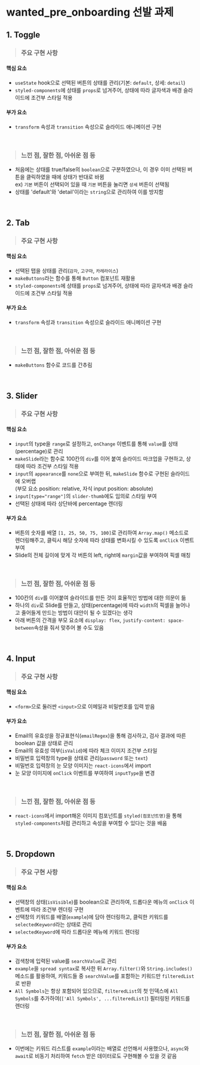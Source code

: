 # wanted_pre_onboarding 선발 과제

## 1. Toggle

> ### 주요 구현 사항

#### 핵심 요소
- `useState` hook으로 선택된 버튼의 상태를 관리(기본: `default`, 상세: `detail`)
- `styled-components`에 상태를 `props`로 넘겨주어, 상태에 따라 글자색과 배경 슬라이드에 조건부 스타일 적용

#### 부가 요소
- `transform` 속성과 `transition` 속성으로 슬라이드 애니메이션 구현

<br />

> ### 느낀 점, 잘한 점, 아쉬운 점 등
- 처음에는 상태를 true/false의 `boolean`으로 구분하였으나, 이 경우 이미 선택된 버튼을 클릭하였을 때에 상태가 반대로 바뀜 <br /> ex) `기본` 버튼이 선택되어 있을 때 `기본` 버튼을 눌리면 `상세` 버튼이 선택됨
- 상태를 'default'와 'detail'이라는 `string`으로 관리하여 이를 방지함

<br />

## 2. Tab

> ### 주요 구현 사항

#### 핵심 요소
- 선택된 탭을 상태를 관리(`감자`, `고구마`, `카레라이스`)
- `makeButtons`라는 함수를 통해 `Button` 컴포넌트 재활용
- `styled-components`에 상태를 `props`로 넘겨주어, 상태에 따라 글자색과 배경 슬라이드에 조건부 스타일 적용

#### 부가 요소
- `transform` 속성과 `transition` 속성으로 슬라이드 애니메이션 구현

<br />

> ### 느낀 점, 잘한 점, 아쉬운 점 등
- `makeButtons` 함수로 코드를 간추림

<br />

## 3. Slider

> ### 주요 구현 사항

#### 핵심 요소
- `input`의 type을 `range`로 설정하고, `onChange` 이벤트를 통해 `value`를 상태(percentage)로 관리
- `makeSlide`라는 함수로 100칸의 `div`를 이어 붙여 슬라이드 마크업을 구현하고, 상태에 따라 조건부 스타일 적용
- `input`의 `appearance`를 `none`으로 부여한 뒤, `makeSlide` 함수로 구현된 슬라이드에 오버랩 <br /> (부모 요소 position: relative, 자식 input position: absolute)
- `input[type="range"]`의 `slider-thumb`에도 임의로 스타일 부여
- 선택된 상태에 따라 상단바에 percentage 렌더링

#### 부가 요소
- 버튼의 숫자를 배열 `[1, 25, 50, 75, 100]`로 관리하여 `Array.map()` 메소드로 렌더링해주고, 클릭시 해당 숫자에 따라 상태를 변화시킬 수 있도록 `onClick` 이벤트 부여
- Slide의 전체 길이에 맞게 각 버튼의 left, right에 `margin`값을 부여하여 픽셀 매칭

<br />

> ### 느낀 점, 잘한 점, 아쉬운 점 등
- 100칸의 `div`를 이어붙여 슬라이드를 만든 것이 효율적인 방법에 대한 의문이 듦
- 하나의 `div`로 Slide를 만들고, 상태(percentage)에 따라 `width`의 픽셀을 늘어나고 줄어들게 만드는 방법이 대안이 될 수 있겠다는 생각
- 아래 버튼의 간격을 부모 요소에 `display: flex`, `justify-content: space-between`속성을 줘서 맞추어 볼 수도 있음

<br />

## 4. Input

> ### 주요 구현 사항

#### 핵심 요소
- `<form>`으로 둘러싼 `<input>`으로 이메일과 비밀번호를 입력 받음

#### 부가 요소
- Email의 유효성을 정규표현식(`emailRegex`)을 통해 검사하고, 검사 결과에 따른 boolean 값을 상태로 관리
- Email의 유효성 여부(`isValid`)에 따라 체크 이미지 조건부 스타일
- 비밀번호 입력창의 type을 상태로 관리(`password` 또는 `text`)
- 비밀번호 입력창의 눈 모양 이미지는 `react-icons`에서 import
- 눈 모양 이미지에 `onClick` 이벤트를 부여하여 `inputType`을 변경

<br />

> ### 느낀 점, 잘한 점, 아쉬운 점 등
- `react-icons`에서 import해온 이미지 컴포넌트를 `styled(컴포넌트명)`을 통해 `styled-components`처럼 관리하고 속성을 부여할 수 있다는 것을 배움

<br />

## 5. Dropdown

> ### 주요 구현 사항

#### 핵심 요소
- 선택창의 상태(`isVisible`)를 boolean으로 관리하여, 드롭다운 메뉴의 `onClick` 이벤트에 따라 조건부 렌더링 구현
- 선택창의 키워드를 배열(`example`)에 담아 렌더링하고, 클릭한 키워드를 `selectedKeyword`라는 상태로 관리
- `selectedKeyword`에 따라 드롭다운 메뉴에 키워드 렌더링

#### 부가 요소
- 검색창에 입력된 value를 `searchValue`로 관리
- `example`을 `spread syntax`로 복사한 뒤 `Array.filter()`와 `String.includes()` 메소드를 활용하여, 키워드들 중 `searchValue`를 포함하는 키워드만 `filteredList`로 반환
- `All Symbols`는 항상 포함되어 있으므로, `filteredList`의 첫 인덱스에 `All Symbols`를 추가하여(`['All Symbols', ...filteredList]`) 필터링된 키워드를 렌더링

<br />

> ### 느낀 점, 잘한 점, 아쉬운 점 등
- 이번에는 키워드 리스트를 `example`이라는 배열로 선언해서 사용했으나, `async`와 `await`로 비동기 처리하여 `fetch` 받은 데이터로도 구현해볼 수 있을 것 같음 

